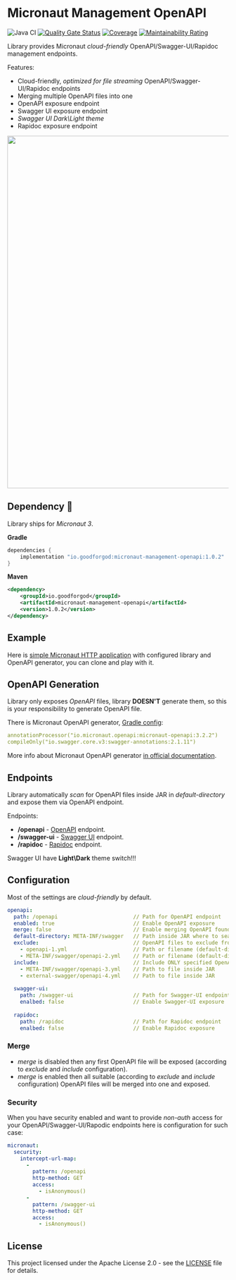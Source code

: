 # Micronaut Management OpenAPI

![Java CI](https://github.com/GoodforGod/micronaut-management-openapi/workflows/Java%20CI/badge.svg)
[![Quality Gate Status](https://sonarcloud.io/api/project_badges/measure?project=GoodforGod_micronaut-management-openapi&metric=alert_status)](https://sonarcloud.io/dashboard?id=GoodforGod_micronaut-management-openapi)
[![Coverage](https://sonarcloud.io/api/project_badges/measure?project=GoodforGod_micronaut-management-openapi&metric=coverage)](https://sonarcloud.io/dashboard?id=GoodforGod_micronaut-management-openapi)
[![Maintainability Rating](https://sonarcloud.io/api/project_badges/measure?project=GoodforGod_micronaut-management-openapi&metric=sqale_rating)](https://sonarcloud.io/dashboard?id=GoodforGod_micronaut-management-openapi)

Library provides Micronaut *cloud-friendly* OpenAPI/Swagger-UI/Rapidoc management endpoints.

Features:
- Cloud-friendly, *optimized for file streaming* OpenAPI/Swagger-UI/Rapidoc endpoints
- Merging multiple OpenAPI files into one
- OpenAPI exposure endpoint
- Swagger UI exposure endpoint
- *Swagger UI Dark\Light theme*
- Rapidoc exposure endpoint

<img src="https://s10.gifyu.com/images/optimized-swagger.gif" width="800"/>

## Dependency :rocket:

Library ships for *Micronaut 3*.

**Gradle**
```groovy
dependencies {
    implementation "io.goodforgod:micronaut-management-openapi:1.0.2"
}
```

**Maven**
```xml
<dependency>
    <groupId>io.goodforgod</groupId>
    <artifactId>micronaut-management-openapi</artifactId>
    <version>1.0.2</version>
</dependency>
```

## Example

Here is [simple Micronaut HTTP application](https://github.com/GoodforGod/micronaut-java-http-template)
with configured library and OpenAPI generator, you can clone and play with it.

## OpenAPI Generation

Library only exposes *OpenAPI* files, library **DOESN'T** generate them, so this is your responsibility to generate OpenAPI file.

There is Micronaut OpenAPI generator, [Gradle config](https://github.com/GoodforGod/micronaut-java-http-template/blob/master/build.gradle#L35):

```yaml
annotationProcessor("io.micronaut.openapi:micronaut-openapi:3.2.2")
compileOnly("io.swagger.core.v3:swagger-annotations:2.1.11")
```

More info about Micronaut OpenAPI generator [in official documentation](https://micronaut-projects.github.io/micronaut-openapi/latest/guide/index.html).

## Endpoints

Library automatically *scan* for OpenAPI files inside JAR in *default-directory* and expose them via OpenAPI endpoint.

Endpoints:
- **/openapi** - [OpenAPI](https://spec.openapis.org/oas/v3.1.0) endpoint.
- **/swagger-ui** - [Swagger UI](https://petstore.swagger.io/) endpoint.
- **/rapidoc** - [Rapidoc](https://mrin9.github.io/RapiDoc/examples/example2.html) endpoint.

Swagger UI have **Light\Dark** theme switch!!!

## Configuration

Most of the settings are *cloud-friendly* by default.

```yaml
openapi:
  path: /openapi                        // Path for OpenAPI endpoint                          (default - /openapi)
  enabled: true                         // Enable OpenAPI exposure                            (default - true)
  merge: false                          // Enable merging OpenAPI found in default-directory  (default - false)
  default-directory: META-INF/swagger   // Path inside JAR where to search OpenAPI            (default - META-INF/swagger)
  exclude:                              // OpenAPI files to exclude from exposure             (path or filename)
    - openapi-1.yml                     // Path or filename (default-directory)
    - META-INF/swagger/openapi-2.yml    // Path or filename (default-directory)
  include:                              // Include ONLY specified OpenAPI files for exposure  (path only)
    - META-INF/swagger/openapi-3.yml    // Path to file inside JAR
    - external-swagger/openapi-4.yml    // Path to file inside JAR
  
  swagger-ui:
    path: /swagger-ui                   // Path for Swagger-UI endpoint                       (default - /swagger-ui)
    enalbed: false                      // Enable Swagger-UI exposure                         (default - false)
  
  rapidoc:
    path: /rapidoc                      // Path for Rapidoc endpoint                          (default - /rapidoc)
    enalbed: false                      // Enable Rapidoc exposure                            (default - false) 
```

### Merge

- *merge* is disabled then any first OpenAPI file will be exposed (according to *exclude* and *include* configuration).
- *merge* is enabled then all suitable (according to *exclude* and *include* configuration) OpenAPI files will be merged into one and exposed.

### Security

When you have security enabled and want to provide *non-auth* access for your OpenAPI/Swagger-UI/Rapodic endpoints here is configuration for such case:

```yaml
micronaut:
  security:
    intercept-url-map:
      -
        pattern: /openapi
        http-method: GET
        access:
          - isAnonymous()
      -
        pattern: /swagger-ui
        http-method: GET
        access:
          - isAnonymous()
```

## License

This project licensed under the Apache License 2.0 - see the [LICENSE](LICENSE) file for details.
